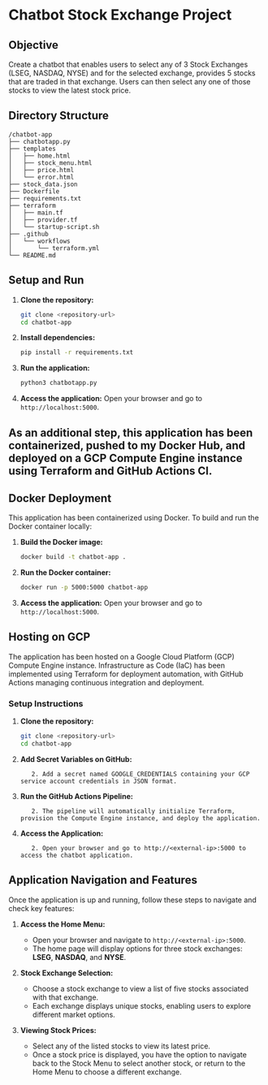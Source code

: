 # Chatbot Stock Exchange Project

## Objective
Create a chatbot that enables users to select any of 3 Stock Exchanges (LSEG, NASDAQ, NYSE) and for the selected exchange, provides 5 stocks that are traded in that exchange. Users can then select any one of those stocks to view the latest stock price.

## Directory Structure
```
/chatbot-app
├── chatbotapp.py
├── templates
│   ├── home.html
│   ├── stock_menu.html
│   ├── price.html
│   └── error.html
├── stock_data.json
├── Dockerfile
├── requirements.txt
├── terraform
│   ├── main.tf
│   ├── provider.tf
│   └── startup-script.sh
├── .github
│   └── workflows
│       └── terraform.yml
└── README.md
```

## Setup and Run
1. **Clone the repository:**
   ```sh
   git clone <repository-url>
   cd chatbot-app
   ```

2. **Install dependencies:**
   ```sh
   pip install -r requirements.txt
   ```

3. **Run the application:**
   ```sh
   python3 chatbotapp.py
   ```

4. **Access the application:** Open your browser and go to `http://localhost:5000`.

## As an additional step, this application has been containerized, pushed to my Docker Hub, and deployed on a GCP Compute Engine instance using Terraform and GitHub Actions CI.

## Docker Deployment
This application has been containerized using Docker. To build and run the Docker container locally:

1. **Build the Docker image:**
   ```sh
   docker build -t chatbot-app .
   ```

2. **Run the Docker container:**
   ```sh
   docker run -p 5000:5000 chatbot-app
   ```

3. **Access the application:** Open your browser and go to `http://localhost:5000`.


## Hosting on GCP
The application has been hosted on a Google Cloud Platform (GCP) Compute Engine instance. Infrastructure as Code (IaC) has been implemented using Terraform for deployment automation, with GitHub Actions managing continuous integration and deployment.

### Setup Instructions

1. **Clone the repository:**
   ```sh
   git clone <repository-url>
   cd chatbot-app
   ```
2. **Add Secret Variables on GitHub:**
   ```1. Go to Settings > Secrets and variables > Actions in your GitHub repository.
      2. Add a secret named GOOGLE_CREDENTIALS containing your GCP service account credentials in JSON format.
   ```
3. **Run the GitHub Actions Pipeline:**
   ```1. Push your changes to the main branch or manually trigger the GitHub Actions workflow.
      2. The pipeline will automatically initialize Terraform, provision the Compute Engine instance, and deploy the application.
   ```
2. **Access the Application:**
   ```1. Once the GitHub Actions workflow completes, note the external IP of the Compute Engine instance.
      2. Open your browser and go to http://<external-ip>:5000 to access the chatbot application.
   ```

## Application Navigation and Features

Once the application is up and running, follow these steps to navigate and check key features:

1. **Access the Home Menu:**
   - Open your browser and navigate to `http://<external-ip>:5000`.
   - The home page will display options for three stock exchanges: **LSEG**, **NASDAQ**, and **NYSE**.

2. **Stock Exchange Selection:**
   - Choose a stock exchange to view a list of five stocks associated with that exchange.
   - Each exchange displays unique stocks, enabling users to explore different market options.

3. **Viewing Stock Prices:**
   - Select any of the listed stocks to view its latest price.
   - Once a stock price is displayed, you have the option to navigate back to the Stock Menu to select another stock, or return to the Home Menu to choose a different exchange.
